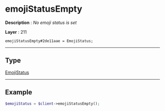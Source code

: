 # emojiStatusEmpty

**Description** : *No emoji status is set*

**Layer** : 211

```tl
emojiStatusEmpty#2de11aae = EmojiStatus;
```

---

## Type

[EmojiStatus](type/EmojiStatus)

---

## Example

```php
$emojiStatus = $client->emojiStatusEmpty();
```